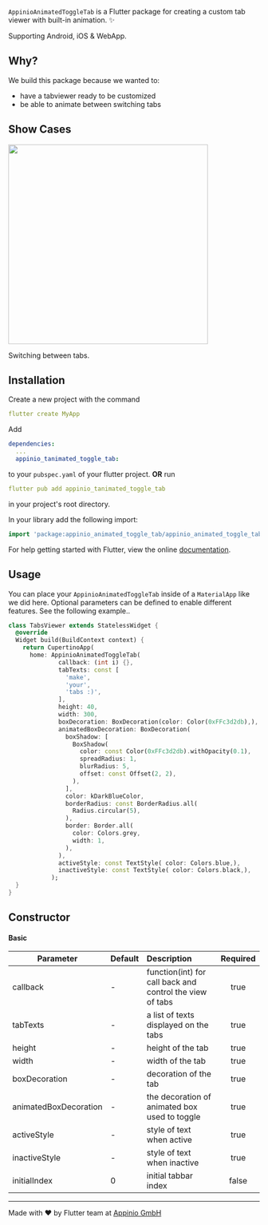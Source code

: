 ```AppinioAnimatedToggleTab``` is a Flutter package for creating a custom tab viewer with built-in animation. ✨

Supporting Android, iOS & WebApp.

## Why?

We build this package because we wanted to:

- have a tabviewer ready to be customized
- be able to animate between switching tabs

## Show Cases

<img src="https://github.com/appinioGmbH/flutter_packages/blob/main/assets/tab_toggle/example.gif?raw=true" height="400">

Switching between tabs.

## Installation

Create a new project with the command
```yaml
flutter create MyApp
```
Add
```yaml
dependencies:
  ...
  appinio_tanimated_toggle_tab:
```
to your `pubspec.yaml` of your flutter project.
**OR**
run

```yaml
flutter pub add appinio_tanimated_toggle_tab
```
in your project's root directory.


In your library add the following import:

```dart
import 'package:appinio_animated_toggle_tab/appinio_animated_toggle_tab.dart';
```

For help getting started with Flutter, view the online [documentation](https://flutter.io/).

## Usage
You can place your `AppinioAnimatedToggleTab` inside of a `MaterialApp` like we did here. Optional parameters can be defined to enable different features. See the following example..

```dart
class TabsViewer extends StatelessWidget {
  @override
  Widget build(BuildContext context) {
    return CupertinoApp(
      home: AppinioAnimatedToggleTab(
              callback: (int i) {},
              tabTexts: const [
                'make',
                'your',
                'tabs :)',
              ],
              height: 40,
              width: 300,
              boxDecoration: BoxDecoration(color: Color(0xFFc3d2db),),
              animatedBoxDecoration: BoxDecoration(
                boxShadow: [
                  BoxShadow(
                    color: const Color(0xFFc3d2db).withOpacity(0.1),
                    spreadRadius: 1,
                    blurRadius: 5,
                    offset: const Offset(2, 2),
                  ),
                ],
                color: kDarkBlueColor,
                borderRadius: const BorderRadius.all(
                  Radius.circular(5),
                ),
                border: Border.all(
                  color: Colors.grey,
                  width: 1,
                ),
              ),
              activeStyle: const TextStyle( color: Colors.blue,),
              inactiveStyle: const TextStyle( color: Colors.black,),
            );
  }
}
```

## Constructor
#### Basic


| Parameter        | Default           | Description  | Required  |
| ------------- |:-------------|:-----|:-----:|
| callback | - | function(int) for call back and control the view of tabs | true
| tabTexts | - | a list of texts displayed on the tabs | true
| height | - | height of the tab | true
| width | - | width of the tab | true
| boxDecoration | - | decoration of the tab | true
| animatedBoxDecoration | - | the decoration of animated box used to toggle | true
| activeStyle | - | style of text when active | true
| inactiveStyle | - | style of text when inactive | true
| initialIndex | 0 | initial tabbar index | false


<hr/>
Made with ❤ by Flutter team at <a href="https://appinio.com">Appinio GmbH</a>
